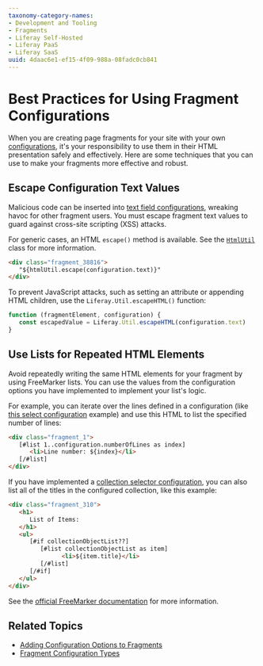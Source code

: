 ```yaml
---
taxonomy-category-names:
- Development and Tooling
- Fragments
- Liferay Self-Hosted
- Liferay PaaS
- Liferay SaaS
uuid: 4daac6e1-ef15-4f09-988a-08fadc0cb841
---
```


# Best Practices for Using Fragment Configurations

When you are creating page fragments for your site with your own [configurations](./adding-configuration-options-to-fragments.md), it's your responsibility to use them in their HTML presentation safely and effectively. Here are some techniques that you can use to make your fragments more effective and robust.

## Escape Configuration Text Values

Malicious code can be inserted into [text field configurations](../reference/fragments/fragment-configuration-types-reference.md#text-configuration), wreaking havoc for other fragment users. You must escape fragment text values to guard against cross-site scripting (XSS) attacks.

For generic cases, an HTML `escape()` method is available. See the [`HtmlUtil`](https://resources.learn.liferay.com/reference/latest/en/dxp/javadocs/portal-kernel/com/liferay/portal/kernel/util/HtmlUtil.html) class for more information.

```html
<div class="fragment_38816">
   "${htmlUtil.escape(configuration.text)}"
</div>
```

To prevent JavaScript attacks, such as setting an attribute or appending HTML children, use the `Liferay.Util.escapeHTML()` function:

```javascript
function (fragmentElement, configuration) {
   const escapedValue = Liferay.Util.escapeHTML(configuration.text)
}
```

## Use Lists for Repeated HTML Elements

Avoid repeatedly writing the same HTML elements for your fragment by using FreeMarker lists. You can use the values from the configuration options you have implemented to implement your list's logic.

For example, you can iterate over the lines defined in a configuration (like [this select configuration](../reference/fragments/fragment-configuration-types-reference.md#select-configuration) example) and use this HTML to list the specified number of lines:

```html
<div class="fragment_1">
   [#list 1..configuration.numberOfLines as index]
      <li>Line number: ${index}</li>
   [/#list]
</div>
```

If you have implemented a [collection selector configuration](../reference/fragments/fragment-configuration-types-reference.md#collection-selector), you can also list all of the titles in the configured collection, like this example:

```html
<div class="fragment_310">
   <h1>
      List of Items:
   </h1>
   <ul>
      [#if collectionObjectList??]
         [#list collectionObjectList as item]
               <li>${item.title}</li>
         [/#list]
      [/#if]
   </ul>
</div>
```

See the [official FreeMarker documentation](https://freemarker.apache.org/docs/ref_directive_list.html) for more information.

## Related Topics

- [Adding Configuration Options to Fragments](./adding-configuration-options-to-fragments.md)
- [Fragment Configuration Types](../reference/fragments/fragment-configuration-types-reference.md)
